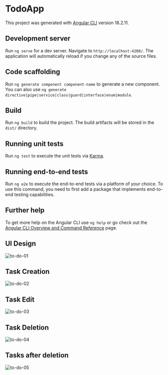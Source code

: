 # TodoApp

This project was generated with [Angular CLI](https://github.com/angular/angular-cli) version 18.2.11.

## Development server

Run `ng serve` for a dev server. Navigate to `http://localhost:4200/`. The application will automatically reload if you change any of the source files.

## Code scaffolding

Run `ng generate component component-name` to generate a new component. You can also use `ng generate directive|pipe|service|class|guard|interface|enum|module`.

## Build

Run `ng build` to build the project. The build artifacts will be stored in the `dist/` directory.

## Running unit tests

Run `ng test` to execute the unit tests via [Karma](https://karma-runner.github.io).

## Running end-to-end tests

Run `ng e2e` to execute the end-to-end tests via a platform of your choice. To use this command, you need to first add a package that implements end-to-end testing capabilities.

## Further help

To get more help on the Angular CLI use `ng help` or go check out the [Angular CLI Overview and Command Reference](https://angular.dev/tools/cli) page.

## UI Design
![to-do-01](https://github.com/user-attachments/assets/45bda8b9-5313-4521-9345-28b7014664d2)
## Task Creation
![to-do-02](https://github.com/user-attachments/assets/f3cd8a91-3e50-49ce-9920-b9d5b8173474)
## Task Edit
![to-do-03](https://github.com/user-attachments/assets/dbe8395d-9227-4537-8021-b57528eefca7)
## Task Deletion
![to-do-04](https://github.com/user-attachments/assets/f18cce83-345b-432b-9aa0-e88bcbb1cdd9)
## Tasks after deletion
![to-do-05](https://github.com/user-attachments/assets/6a34a80b-b6ef-4035-8a32-084b087b5b38)


